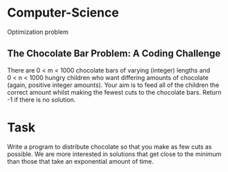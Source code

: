 # Computer-Science
Optimization problem 

## The Chocolate Bar Problem: A Coding Challenge 

There are 0 < m < 1000 chocolate bars of varying (integer) lengths and  
0 < n < 1000 hungry children who want differing amounts of chocolate (again, positive 
integer amounts). Your aim is to feed all of the children the correct amount whilst 
making the fewest cuts to the chocolate bars. Return -1 if there is no solution. 

# Task 
Write a program to distribute chocolate so that you make as few cuts as possible. We 
are more interested in solutions that get close to the minimum than those that take 
an exponential amount of time. 
